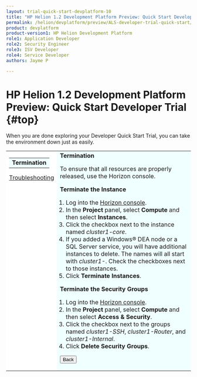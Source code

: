 ```yaml
---
layout: trial-quick-start-devplatform-10
title: "HP Helion 1.2 Development Platform Preview: Quick Start Developer Trial Termination"
permalink: /helion/devplatform/preview/ALS-developer-trial-quick-start/termination/
product: devplatform
product-version1: HP Helion Development Platform
role1: Application Developer
role2: Security Engineer
role3: ISV Developer 
role4: Service Developer
authors: Jayme P

---
```

<!--UNDER REVISION-->

<script>
function PageRefresh {
onLoad="window.refresh"
}
PageRefresh();
</script>

# HP Helion 1.2 Development Platform Preview: Quick Start Developer Trial {#top}

When you are done exploring your Developer Quick Start Trial, you can take the environment down just as easily.

<table style="background-color: #FFF; vertical-align:top;">
<tr style="padding: 0;">
<td style="vertical-align:top;">

<table border="0" style="background-color: #FFF;">
<tr>
<td style="background-color: #F0FFFF;">
<b>Termination</b>
</td>
</tr>
</table>

<p>
<a href="http://15.184.32.138/helion/devplatform/preview/ALS-developer-trial-quick-start/troubleshooting">Troubleshooting</a></p>
</td>

</td>

<td style="background-color: #F0FFFF; vertical-align: top;"><b>Termination</b>
<p> To ensure that all resources are properly released, use the Horizon console.</p>

<b>Terminate the Instance</b>
<ol style="padding-left: 1em;">
<li>Log into the <a href="https://horizon.hpcloud.com/" target="_blank">Horizon console</a>. </li>
<li>In the <b>Project</b> panel, select <b>Compute</b> and then select <b>Instances</b>.</li>
<li>Click the checkbox next to the instance named <i>cluster1-core</i>.
<li>If you added a Windows&#174; DEA node or a SQL Server service, you will have additional instances to delete. The names will all start with <i>cluster1-</i>. Check the checkboxes next to those instances.
<li>Click <b>Terminate Instances</b>.
</ol>

<b>Terminate the Security Groups</b>
<ol style="padding-left: 1em;">
<li>Log into the <a href="https://horizon.hpcloud.com/" target="_blank">Horizon console</a>. </li>
<li>In the <b>Project</b> panel, select <b>Compute</b> and then select <b>Access & Security</b>.</li>
<li>Click the checkbox next to the groups named <i>cluster1-SSH</i>, <i>cluster1-Router</i>, and <i>cluster1-Internal</i>.
<li>Click <b>Delete Security Groups</b>.
</ol>

<p><input type="button" value="Back" onclick="history.back(-1)" /></p>
</td>
</tr>
</table>

